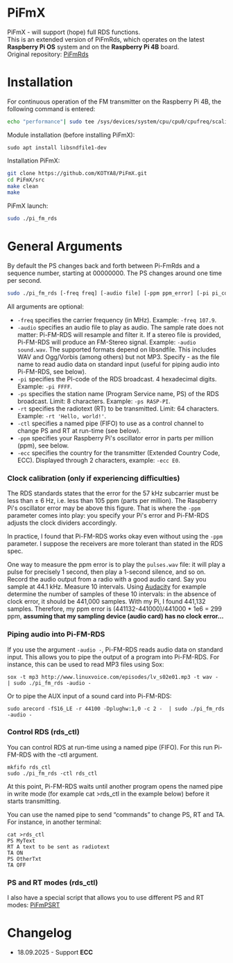 # PiFmX
PiFmX - will support (hope) full RDS functions.  
This is an extended version of PiFmRds, which operates on the latest **Raspberry Pi OS** system and on the **Raspberry Pi 4B** board.  
Original repository: [PiFmRds](github.com/ChristopheJacquet/PiFmRds)  

# Installation 
For continuous operation of the FM transmitter on the Raspberry Pi 4B, the following command is entered:  
```bash
echo "performance"| sudo tee /sys/devices/system/cpu/cpu0/cpufreq/scaling_governor
```

Module installation (before installing PiFmX):
```
sudo apt install libsndfile1-dev
```

Installation PiFmX:  
```bash
git clone https://github.com/KOTYA8/PiFmX.git
cd PiFmX/src
make clean
make
```

PiFmX launch:  
```bash
sudo ./pi_fm_rds
```

# General Arguments
By default the PS changes back and forth between Pi-FmRds and a sequence number, starting at 00000000. The PS changes around one time per second.  
```bash
sudo ./pi_fm_rds [-freq freq] [-audio file] [-ppm ppm_error] [-pi pi_code] [-ps ps_text] [-rt rt_text] [-ecc XX]
```
All arguments are optional:  

* `-freq` specifies the carrier frequency (in MHz). Example: `-freq 107.9`.  
* `-audio` specifies an audio file to play as audio. The sample rate does not matter: Pi-FM-RDS will resample and filter it. If a stereo file is provided, Pi-FM-RDS will produce an FM-Stereo signal. Example: `-audio sound.wav`. The supported formats depend on libsndfile. This includes WAV and Ogg/Vorbis (among others) but not MP3. Specify - as the file name to read audio data on standard input (useful for piping audio into Pi-FM-RDS, see below).  
* `-pi` specifies the PI-code of the RDS broadcast. 4 hexadecimal digits. Example: `-pi FFFF`.  
* `-ps` specifies the station name (Program Service name, PS) of the RDS broadcast. Limit: 8 characters. Example: `-ps RASP-PI`.  
* `-rt` specifies the radiotext (RT) to be transmitted. Limit: 64 characters. Example: `-rt 'Hello, world!'`.  
* `-ctl` specifies a named pipe (FIFO) to use as a control channel to change PS and RT at run-time (see below).  
* `-ppm` specifies your Raspberry Pi's oscillator error in parts per million (ppm), see below.  
* `-ecc` specifies the country for the transmitter (Extended Country Code, ECC). Displayed through 2 characters, example: `-ecc E0`.

### Clock calibration (only if experiencing difficulties)

The RDS standards states that the error for the 57 kHz subcarrier must be less than ± 6 Hz, i.e. less than 105 ppm (parts per million). The Raspberry Pi's oscillator error may be above this figure. That is where the `-ppm` parameter comes into play: you specify your Pi's error and Pi-FM-RDS adjusts the clock dividers accordingly.

In practice, I found that Pi-FM-RDS works okay even without using the `-ppm` parameter. I suppose the receivers are more tolerant than stated in the RDS spec.

One way to measure the ppm error is to play the `pulses.wav` file: it will play a pulse for precisely 1 second, then play a 1-second silence, and so on. Record the audio output from a radio with a good audio card. Say you sample at 44.1 kHz. Measure 10 intervals. Using [Audacity](https://www.audacityteam.org/) for example determine the number of samples of these 10 intervals: in the absence of clock error, it should be 441,000 samples. With my Pi, I found 441,132 samples. Therefore, my ppm error is (441132-441000)/441000 * 1e6 = 299 ppm, **assuming that my sampling device (audio card) has no clock error...**

### Piping audio into Pi-FM-RDS

If you use the argument `-audio -`, Pi-FM-RDS reads audio data on standard input. This allows you to pipe the output of a program into Pi-FM-RDS. For instance, this can be used to read MP3 files using Sox:

```
sox -t mp3 http://www.linuxvoice.com/episodes/lv_s02e01.mp3 -t wav -  | sudo ./pi_fm_rds -audio -
```

Or to pipe the AUX input of a sound card into Pi-FM-RDS:

```
sudo arecord -fS16_LE -r 44100 -Dplughw:1,0 -c 2 -  | sudo ./pi_fm_rds -audio -
```

### Control RDS (rds_ctl)

You can control RDS at run-time using a named pipe (FIFO). For this run Pi-FM-RDS with the -ctl argument.
```
mkfifo rds_ctl
sudo ./pi_fm_rds -ctl rds_ctl
```

At this point, Pi-FM-RDS waits until another program opens the named pipe in write mode (for example cat >rds_ctl in the example below) before it starts transmitting.

You can use the named pipe to send “commands” to change PS, RT and TA. For instance, in another terminal:
```
cat >rds_ctl
PS MyText
RT A text to be sent as radiotext
TA ON
PS OtherTxt
TA OFF
```

### PS and RT modes (rds_ctl)
I also have a special script that allows you to use different PS and RT modes:
[PiFmPSRT](https://github.com/KOTYA8/PiFmPSRT)

# Changelog

* 18.09.2025 - Support **ECC**
